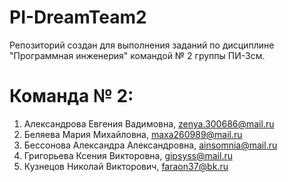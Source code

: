# PI-DreamTeam2
Репозиторий создан для выполнения заданий по дисциплине "Программная инженерия" командой № 2 группы ПИ-3см.
# Команда № 2:
1. Александрова Евгения Вадимовна, zenya.300686@mail.ru
2. Беляева Мария Михайловна, maxa260989@mail.ru
3. Бессонова Александра Александровна, ainsomnia@mail.ru
4. Григорьева Ксения Викторовна, gipsyss@mail.ru
5. Кузнецов Николай Викторович, faraon37@bk.ru
